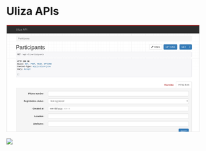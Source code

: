 # Uliza APIs

![](https://raw.githubusercontent.com/FarmRadioHangar/uliza-core-apis/master/browsable_api.png)

![](https://avatars2.githubusercontent.com/u/8361090?s=200&v=4)
